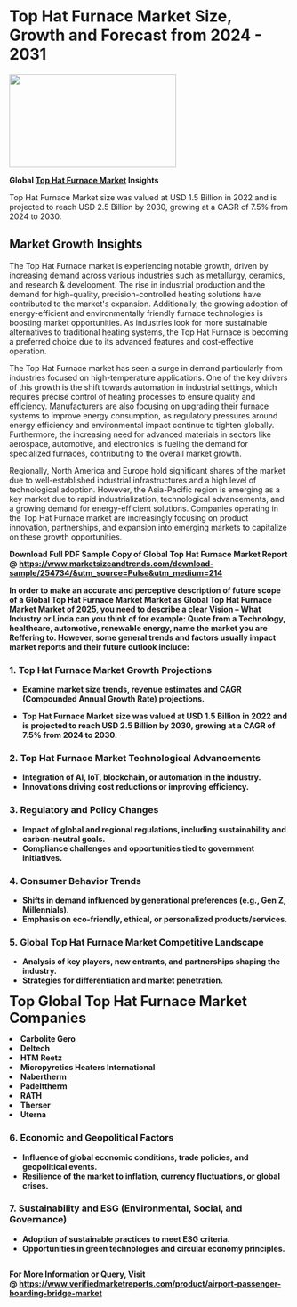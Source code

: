 <H1>Top Hat Furnace Market Size, Growth and Forecast from 2024 - 2031</H1><img class="aligncenter size-medium wp-image-584254" src="https://thirdeyenews.in/wp-content/uploads/2024/09/Global-Market-Research-300x168.jpeg" alt="" width="300" height="168" /><p><strong>Global&nbsp;<a href="https://www.marketsizeandtrends.com/download-sample/254734/&amp;utm_source=Pulse&amp;utm_medium=214">Top Hat Furnace Market</a> Insights</strong></p><p>Top Hat Furnace Market size was valued at USD 1.5 Billion in 2022 and is projected to reach USD 2.5 Billion by 2030, growing at a CAGR of 7.5% from 2024 to 2030.</p><p><h2>Market Growth Insights</h2> <p>The Top Hat Furnace market is experiencing notable growth, driven by increasing demand across various industries such as metallurgy, ceramics, and research & development. The rise in industrial production and the demand for high-quality, precision-controlled heating solutions have contributed to the market's expansion. Additionally, the growing adoption of energy-efficient and environmentally friendly furnace technologies is boosting market opportunities. As industries look for more sustainable alternatives to traditional heating systems, the Top Hat Furnace is becoming a preferred choice due to its advanced features and cost-effective operation.</p> <p><strong></strong></p> <p>The Top Hat Furnace market has seen a surge in demand particularly from industries focused on high-temperature applications. One of the key drivers of this growth is the shift towards automation in industrial settings, which requires precise control of heating processes to ensure quality and efficiency. Manufacturers are also focusing on upgrading their furnace systems to improve energy consumption, as regulatory pressures around energy efficiency and environmental impact continue to tighten globally. Furthermore, the increasing need for advanced materials in sectors like aerospace, automotive, and electronics is fueling the demand for specialized furnaces, contributing to the overall market growth.</p> <p>Regionally, North America and Europe hold significant shares of the market due to well-established industrial infrastructures and a high level of technological adoption. However, the Asia-Pacific region is emerging as a key market due to rapid industrialization, technological advancements, and a growing demand for energy-efficient solutions. Companies operating in the Top Hat Furnace market are increasingly focusing on product innovation, partnerships, and expansion into emerging markets to capitalize on these growth opportunities.</p> <p><strong></p><p><span class=""><strong>Download Full PDF Sample Copy of Global Top Hat Furnace Market Report</strong> @ <a href="https://www.marketsizeandtrends.com/download-sample/254734/&amp;utm_source=Pulse&amp;utm_medium=214" target="_blank">https://www.marketsizeandtrends.com/download-sample/254734/&amp;utm_source=Pulse&amp;utm_medium=214</a></span></p><p>In order to make an accurate and perceptive description of future scope of a Global&nbsp;Top Hat Furnace Market Market as Global&nbsp;Top Hat Furnace Market Market of 2025, you need to describe a clear Vision &ndash; What Industry or Linda can you think of for example: Quote from a Technology, healthcare, automotive, renewable energy, name the market you are Reffering to. However, some general trends and factors usually impact market reports and their future outlook include:</p><h3>1.&nbsp;<strong>Top Hat Furnace Market Growth Projections</strong></h3><ul><li>Examine market size trends, revenue estimates and CAGR (Compounded Annual Growth Rate) projections.</li><li><p>Top Hat Furnace Market size was valued at USD 1.5 Billion in 2022 and is projected to reach USD 2.5 Billion by 2030, growing at a CAGR of 7.5% from 2024 to 2030.</p></li></ul><h3>2.&nbsp;<strong>Top Hat Furnace Market Technological Advancements</strong></h3><ul><li>Integration of AI, IoT, blockchain, or automation in the industry.</li><li>Innovations driving cost reductions or improving efficiency.</li></ul><h3>3.&nbsp;<strong>Regulatory and Policy Changes</strong></h3><ul><li>Impact of global and regional regulations, including sustainability and carbon-neutral goals.</li><li>Compliance challenges and opportunities tied to government initiatives.</li></ul><h3>4.&nbsp;<strong>Consumer Behavior Trends</strong></h3><ul><li>Shifts in demand influenced by generational preferences (e.g., Gen Z, Millennials).</li><li>Emphasis on eco-friendly, ethical, or personalized products/services.</li></ul><h3>5.&nbsp;<strong>Global Top Hat Furnace Market Competitive Landscape</strong></h3><ul><li>Analysis of key players, new entrants, and partnerships shaping the industry.</li><li>Strategies for differentiation and market penetration.</li></ul><p data-pm-slice="1 1 []"><span style="color: inherit; font-family: inherit; font-size: 25px;">Top Global Top Hat Furnace Market Companies</span></p><div class="" data-test-id=""><p><li>Carbolite Gero</li><li> Deltech</li><li> HTM Reetz</li><li> Micropyretics Heaters International</li><li> Nabertherm</li><li> Padelttherm</li><li> RATH</li><li> Therser</li><li> Uterna</li></p></div><h3>6.&nbsp;<strong>Economic and Geopolitical Factors</strong></h3><ul><li>Influence of global economic conditions, trade policies, and geopolitical events.</li><li>Resilience of the market to inflation, currency fluctuations, or global crises.</li></ul><h3>7.&nbsp;<strong>Sustainability and ESG (Environmental, Social, and Governance)</strong></h3><ul><li>Adoption of sustainable practices to meet ESG criteria.</li><li>Opportunities in green technologies and circular economy principles.</li></ul><h2><strong style="font-size: 14px;">For More Information or Query, Visit @&nbsp;</strong><a style="background-color: #ffffff; font-size: 14px;" href="https://www.marketsizeandtrends.com/report/top-hat-furnace-market/" target="_blank">https://www.verifiedmarketreports.com/product/airport-passenger-boarding-bridge-market</a></h2>
